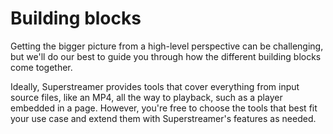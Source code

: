 # Building blocks

Getting the bigger picture from a high-level perspective can be challenging, but we'll do our best to guide you through how the different building blocks come together. 

Ideally, Superstreamer provides tools that cover everything from input source files, like an MP4, all the way to playback, such as a player embedded in a page. However, you're free to choose the tools that best fit your use case and extend them with Superstreamer's features as needed.